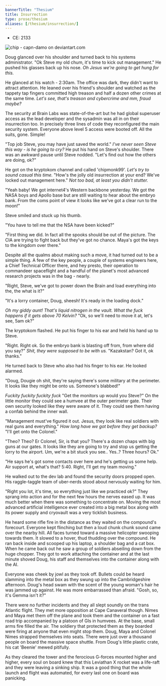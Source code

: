```yaml
---
bannerTitle: "Thesium" 
title: Insurrection
type: prose/thesium
aliases: [/thesium/insurrection/]
---
```


<div class="data">

- CE: 2133

</div>

![chip - capn-damo on deviantart.com](/images/thesium/insurrection-chip.jpg)

Doug glanced over his shoulder and turned back to his systems administrator.
"Ok Steve my old chum, it's time to kick out management." He pushed his glasses
back up his nose. *Oh Jesus we're going to get hung for this.* 

He glanced at his watch - 2:30am. The office was dark, they didn't want to
attract attention. He leaned over his friend's shoulder and watched as the
tappety tap fingers committed high treason and half a dozen other crimes at the
same time. *Let's see, that's treason and cybercrime and mm, fraud maybe?*

The security at Brain Labs was state-of-the-art but he had global superuser
access as the lead developer and the sysadmin was all in on their insurrection
too. In precisely three lines of code they reconfigured the main security
system. Everyone above level 5 access were booted off. All the suits, gone. Simple!

"Top job Steve, you may have just saved the world." *I've never seen Steve this
way - is he going to cry?* He put his hand on Steve's shoulder. There was an
awkward pause until Steve nodded. "Let's find out how the others are doing, ok?"

He got on the kryptokom channel and called 'chipmonk99'. *Let's try to sound
casual this time.* "How's the jolly old insurrection at your end? We've locked out
management here." *Not too bad, at least you didn't stutter.*

"Yeah baby! We got internet4's Western backbone yesterday. We got the NASA boys
and Apollo base but are still waiting to hear about the embryo bank. From the
coms point of view it looks like we've got a clear run to the moon!" 

Steve smiled and stuck up his thumb.

"You have to tell me that the NSA have been kicked?"

"First thing we did. In fact all the spooks should be out of the picture. The
CIA are trying to fight back but they've got no chance. Maya's got the keys to
the kingdom over there."

Despite all the qualms about making such a move, it had turned out to be a
simple thing. A few of the key people, a couple of systems engineers here, a
Chief Technical Officer there, and hey presto, their operation to commandeer
spaceflight and a handful of the planet's most advanced research projects was
in the bag - nearly.

"Right, Steve, we've got to power down the Brain and load everything into the,
the what is it?"

"It's a lorry container, Doug, sheesh! It's ready in the loading dock."

*Oh my giddy aunt! That's liquid nitrogen in the vault. What the fuck happens if
it gets above 70 Kelvin?* "Ok, so we'll need to move it at, let's see, 5am ok?"

The kryptokom flashed. He put his finger to his ear and held his hand up to
Steve.

"Right. Right ok. So the embryo bank is blasting off from, from where did you
say?" *Shit, they were supposed to be with us.* "Kazakstan? Got it, ok thanks." 

He turned back to Steve who also had his finger to his ear. He looked alarmed.

"Doug, Dougie oh shit, they're saying there's some military at the perimeter. It
looks like they might be onto us. Someone's blabbed!"

*Fuckity fuckity fuckity fuck* "Get the monitors up would you Steve?" On the
little monitor they could see a humvee at the outer perimeter gate. Their own
security looked like they were aware of it. They could see them having a confab
behind the inner wall.

"Management must've figured it out. Jesus, they look like real soldiers with
real guns and everything." *How long have we got before they get backup?* "I'll
get onto the Colonel." 

"Theo? Theo? Er Colonel, Sir, is that you? There's a dozen chaps with big guns
at our gates. It looks like they are going to try and stop us getting the lorry
to the airport. Um, we're a bit stuck you see.. Yes..? Three hours? Ok."

"He says he's got some contacts over here and he's getting us some help. Air
support at, what's that? 5:40. Right, I'll get my team moving."

He walked out to the dev lab and found the security doors propped open. His
raggle-taggle team of uber-nerds stood about nervously waiting for him.

"Right you lot, it's time, so everything just like we practiced ok?" They sprang
into action and for the next few hours the nerves eased up. It was much better
when there was something to concentrate on. Moving the most advanced artificial
intelligence ever created into a big metal box along with its power supply and
cryovault was a very ticklish business. 

He heard some rifle fire in the distance as they waited on the compound's
forecourt. Everyone kept flinching but then a loud chunk chunk sound came over
the nearby hill. All faces turned toward a massive helicopter swooping towards
them. It slowed to a hover, thud thudding over the compound. He ran back inside
and scooped up his laptop, a shoulder bag and a cat box. When he came back out
he saw a group of soldiers abseiling down from the huge chopper. They got to work
attaching the container and at the last minute shoved Doug, his staff and
themselves into the container along with the AI. 

Everyone was cheek by jowl as they took off. Bullets could be heard slamming
into the metal box as they swung up into the Cambridgeshire afternoon. Doug's
head swam with the scent of the young woman's hair he was jammed up against. He
was more embarrassed than afraid. "Gosh, so, it's Gemma isn't it?"

There were no further incidents and they all slept soundly on the
trans Atlantic flight. They met more opposition at Cape Canaveral though. Nimes
and Maya met them off the plane and took them and the container on a fast road
trip accompanied by a platoon of GIs in humvees. At the base, small arms fire
filled the air. The soldiery that protected them as they boarded were firing at
anyone that even might stop them. Doug, Maya and Colonel Nimes strapped
themselves into seats. There were just over a thousand people on board the
massive space shuttle. From Doug's little plastic crate, his cat 'Beenie' mewed
pitifully.

As they cleared the tower and the ferocious G-forces mounted higher and higher,
every soul on board knew that this Leviathan X rocket was a life-raft and they
were leaving a sinking ship. It was a good thing that the whole launch and
flight was automated, for every last one on board was panicking.
